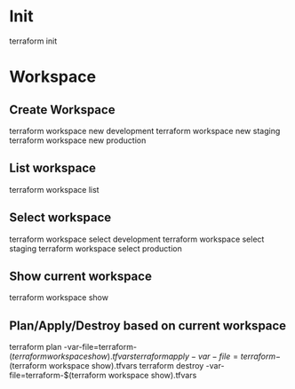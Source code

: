 # Init
terraform init

# Workspace
## Create Workspace
terraform workspace new development
terraform workspace new staging
terraform workspace new production

## List workspace
terraform workspace list

## Select workspace
terraform workspace select development
terraform workspace select staging
terraform workspace select production

## Show current workspace
terraform workspace show

## Plan/Apply/Destroy based on current workspace
terraform plan -var-file=terraform-$(terraform workspace show).tfvars
terraform apply -var-file=terraform-$(terraform workspace show).tfvars
terraform destroy -var-file=terraform-$(terraform workspace show).tfvars

